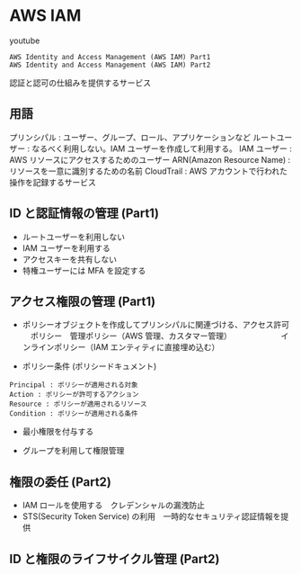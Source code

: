 # AWS IAM

youtube

```
AWS Identity and Access Management (AWS IAM) Part1
AWS Identity and Access Management (AWS IAM) Part2
```

認証と認可の仕組みを提供するサービス

## 用語

プリンシパル : ユーザー、グループ、ロール、アプリケーションなど
ルートユーザー : なるべく利用しない。IAM ユーザーを作成して利用する。
IAM ユーザー : AWS リソースにアクセスするためのユーザー
ARN(Amazon Resource Name) : リソースを一意に識別するための名前
CloudTrail : AWS アカウントで行われた操作を記録するサービス

## ID と認証情報の管理 (Part1)

- ルートユーザーを利用しない
- IAM ユーザーを利用する
- アクセスキーを共有しない
- 特権ユーザーには MFA を設定する

## アクセス権限の管理 (Part1)

- ポリシーオブジェクトを作成してプリンシパルに関連づける、アクセス許可
  　ポリシー　管理ポリシー（AWS 管理、カスタマー管理）
  　　　　　　インラインポリシー（IAM エンティティに直接埋め込む）

- ポリシー条件 (ポリシードキュメント)

```
Principal : ポリシーが適用される対象
Action : ポリシーが許可するアクション
Resource : ポリシーが適用されるリソース
Condition : ポリシーが適用される条件
```

- 最小権限を付与する

- グループを利用して権限管理

## 権限の委任 (Part2)

- IAM ロールを使用する　クレデンシャルの漏洩防止
- STS(Security Token Service) の利用　一時的なセキュリティ認証情報を提供

## ID と権限のライフサイクル管理 (Part2)
